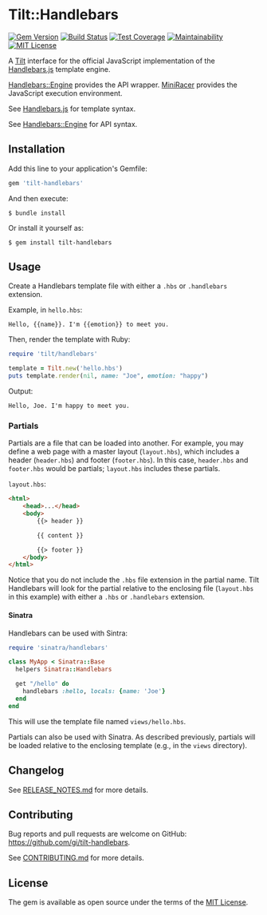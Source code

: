 # Tilt::Handlebars

[![Gem Version](https://badge.fury.io/rb/tilt-handlebars.svg)](https://rubygems.org/gems/tilt-handlebars)
[![Build Status](https://github.com/gi/tilt-handlebars/actions/workflows/ruby-ci.yml/badge.svg)](https://github.com/gi/tilt-handlebars/actions/workflows/ruby-ci.yml)
[![Test Coverage](https://api.codeclimate.com/v1/badges/19d544fcb843a50db1a2/test_coverage)](https://codeclimate.com/github/gi/tilt-handlebars/test_coverage)
[![Maintainability](https://api.codeclimate.com/v1/badges/19d544fcb843a50db1a2/maintainability)](https://codeclimate.com/github/gi/tilt-handlebars/maintainability)
[![MIT License](https://img.shields.io/badge/License-MIT-blue.svg)](LICENSE.txt)

A [Tilt](https://github.com/rtomayko/tilt) interface for the official JavaScript
implementation of the [Handlebars.js](https://handlebarsjs.com) template engine.

[Handlebars::Engine](https://github.com/gi/handlebars-ruby) provides the API
wrapper. [MiniRacer](https://github.com/rubyjs/mini_racer) provides the
JavaScript execution environment.

See [Handlebars.js](http://handlebarsjs.com) for template syntax.

See [Handlebars::Engine](https://github.com/gi/handlebars-ruby) for API syntax.

## Installation

Add this line to your application's Gemfile:

```ruby
gem 'tilt-handlebars'
```

And then execute:

    $ bundle install

Or install it yourself as:

    $ gem install tilt-handlebars

## Usage

Create a Handlebars template file with either a `.hbs` or `.handlebars` extension.

Example, in `hello.hbs`:

```
Hello, {{name}}. I'm {{emotion}} to meet you.
```

Then, render the template with Ruby:

```ruby
require 'tilt/handlebars'

template = Tilt.new('hello.hbs')
puts template.render(nil, name: "Joe", emotion: "happy")
```

Output:

	Hello, Joe. I'm happy to meet you.

### Partials

Partials are a file that can be loaded into another. For example, you may define a web page with
a master layout (`layout.hbs`), which includes a header (`header.hbs`) and footer (`footer.hbs`).
In this case, `header.hbs` and `footer.hbs` would be partials; `layout.hbs` includes these partials.

`layout.hbs`:

```html
<html>
	<head>...</head>
	<body>
		{{> header }}

		{{ content }}

		{{> footer }}
	</body>
</html>
```

Notice that you do not include the `.hbs` file extension in the partial name. Tilt Handlebars
will look for the partial relative to the enclosing file (`layout.hbs` in this example) with
either a `.hbs` or `.handlebars` extension.

#### Sinatra

Handlebars can be used with Sintra:

```ruby
require 'sinatra/handlebars'

class MyApp < Sinatra::Base
  helpers Sinatra::Handlebars

  get "/hello" do
    handlebars :hello, locals: {name: 'Joe'}
  end
end
```

This will use the template file named `views/hello.hbs`.

Partials can also be used with Sinatra. As described previously, partials will be loaded
relative to the enclosing template (e.g., in the `views` directory).

## Changelog

See [RELEASE_NOTES.md](RELEASE_NOTES.md) for more details.

## Contributing

Bug reports and pull requests are welcome on GitHub:
https://github.com/gi/tilt-handlebars.

See [CONTRIBUTING.md](CONTRIBUTING.md) for more details.

## License

The gem is available as open source under the terms of the
[MIT License](https://opensource.org/licenses/MIT).
